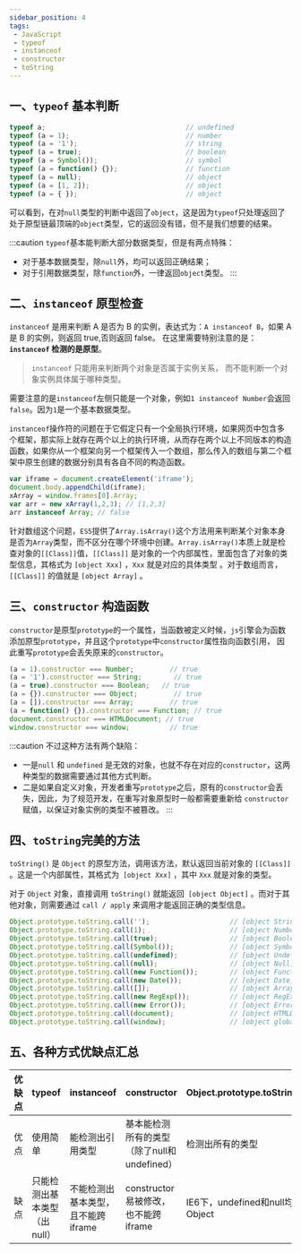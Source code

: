 ```yaml
---
sidebar_position: 4
tags:
 - JavaScript
 - typeof
 - instanceof
 - constructor
 - toString
---
```


## 一、`typeof` 基本判断

```javascript
typeof a;                                   // undefined
typeof (a = 1);                             // number
typeof (a = '1');                           // string
typeof (a = true);                          // boolean
typeof (a = Symbol());                      // symbol
typeof (a = function() {});                 // function
typeof (a = null);                          // object
typeof (a = [1, 2]);                        // object
typeof (a = { });                           // object
```

可以看到，在对`null`类型的判断中返回了`object`，这是因为`typeof`只处理返回了处于原型链最顶端的`object`类型，它的返回没有错，但不是我们想要的结果。

:::caution 
`typeof`基本能判断大部分数据类型，但是有两点特殊：

- 对于基本数据类型，除`null`外，均可以返回正确结果；
- 对于引用数据类型，除`function`外，一律返回`object`类型。
:::

## 二、`instanceof` 原型检查

`instanceof` 是用来判断 A 是否为 B 的实例，表达式为：`A instanceof B`，如果 A 是 B 的实例，则返回 true,否则返回 false。 在这里需要特别注意的是： **`instanceof` 检测的是原型**。

> `instanceof` 只能用来判断两个对象是否属于实例关系， 而不能判断一个对象实例具体属于哪种类型。

需要注意的是`instanceof`左侧只能是一个对象，例如`1 instanceof Number`会返回`false`。因为`1`是一个基本数据类型。

`instanceof`操作符的问题在于它假定只有一个全局执行环境，如果网页中包含多个框架，那实际上就存在两个以上的执行环境，从而存在两个以上不同版本的构造函数，如果你从一个框架向另一个框架传入一个数组，那么传入的数组与第二个框架中原生创建的数据分别具有各自不同的构造函数。

```javascript title="instanceof"
var iframe = document.createElement('iframe');
document.body.appendChild(iframe);
xArray = window.frames[0].Array;
var arr = new xArray(1,2,3); // [1,2,3]
arr instanceof Array; // false
```

针对数组这个问题，`ES5`提供了`Array.isArray()`这个方法用来判断某个对象本身是否为`Array`类型，而不区分在哪个环境中创建。`Array.isArray()`本质上就是检查对象的`[[Class]]`值，`[[Class]]` 是对象的一个内部属性，里面包含了对象的类型信息，其格式为 `[object Xxx]` ，`Xxx` 就是对应的具体类型 。对于数组而言，`[[Class]]` 的值就是 `[object Array]` 。

## 三、`constructor` 构造函数

`constructor`是原型`prototype`的一个属性，当函数被定义时候，`js`引擎会为函数添加原型`prototype`，并且这个`prototype`中`constructor`属性指向函数引用， 因此重写`prototype`会丢失原来的`constructor`。

```javascript title="constructor"
(a = 1).constructor === Number;			// true
(a = '1').constructor === String;		 // true
(a = true).constructor === Boolean;	  // true
(a = {}).constructor === Object;		 // true
(a = []).constructor === Array;			// true
(a = function() {}).constructor === Function; // true
document.constructor === HTMLDocument; // true
window.constructor === window;			// true
```

:::caution
不过这种方法有两个缺陷：

- 一是`null` 和 `undefined` 是无效的对象，也就不存在对应的`constructor`，这两种类型的数据需要通过其他方式判断。
- 二是如果自定义对象，开发者重写`prototype`之后，原有的`constructor`会丢失，因此，为了规范开发，在重写对象原型时一般都需要重新给 `constructor` 赋值，以保证对象实例的类型不被篡改。
:::

## 四、`toString`完美的方法

`toString()` 是 `Object` 的原型方法，调用该方法，默认返回当前对象的 `[[Class]]` 。这是一个内部属性，其格式为` [object Xxx]` ，其中 `Xxx` 就是对象的类型。

对于 `Object` 对象，直接调用 `toString()` 就能返回` [object Object]` 。而对于其他对象，则需要通过 `call / apply` 来调用才能返回正确的类型信息。

```javascript
Object.prototype.toString.call('');                    // [object String]
Object.prototype.toString.call(1);                     // [object Number]
Object.prototype.toString.call(true);                  // [object Boolean]
Object.prototype.toString.call(Symbol());              // [object Symbol]
Object.prototype.toString.call(undefined);             // [object Undefined]
Object.prototype.toString.call(null);                  // [object Null]
Object.prototype.toString.call(new Function());        // [object Function]
Object.prototype.toString.call(new Date());            // [object Date]
Object.prototype.toString.call([]);                    // [object Array]
Object.prototype.toString.call(new RegExp());          // [object RegExp]
Object.prototype.toString.call(new Error());           // [object Error]
Object.prototype.toString.call(document);              // [object HTMLDocument]
Object.prototype.toString.call(window);                // [object global] window 是全局对象 global 的引用
```

## 五、各种方式优缺点汇总

| 优缺点 | typeof | instanceof | constructor  | Object.prototype.toString.call   |
| :---: | :------| ---------- | ------------ | -------------------------------- |
|  优点  | 使用简单  | 能检测出引用类型   | 基本能检测所有的类型（除了null和undefined） | 检测出所有的类型                 |
|  缺点  | 只能检测出基本类型（出null） | 不能检测出基本类型，且不能跨iframe | constructor易被修改，也不能跨iframe         | IE6下，undefined和null均为Object |
